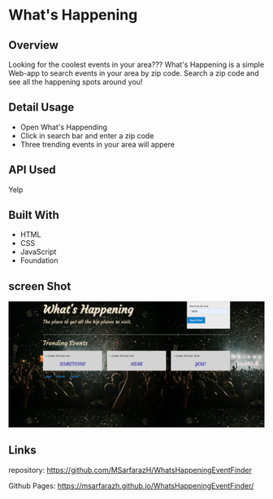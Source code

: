 # What's Happening
## Overview
Looking for the coolest events in your area??? What's Happening is a simple Web-app to search events in your area by zip code. Search a zip code and see all the happening spots around you! 
## Detail Usage
- Open What's Happending
- Click in search bar and enter a zip code
- Three trending events in your area will appere
## API Used
Yelp
## Built With
- HTML
- CSS
- JavaScript
- Foundation
## screen Shot 
![screenshot](./images/whatshappeningimage.PNG)
## Links
repository: https://github.com/MSarfarazH/WhatsHappeningEventFinder

Github Pages: https://msarfarazh.github.io/WhatsHappeningEventFinder/

